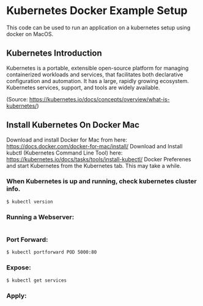 # Kubernetes Docker Example Setup
This code can be used to run an application on a kubernetes setup using docker on MacOS.

## Kubernetes Introduction
Kubernetes is a portable, extensible open-source platform for managing containerized workloads and services, that facilitates both declarative configuration and automation. It has a large, rapidly growing ecosystem. Kubernetes services, support, and tools are widely available.

(Source: https://kubernetes.io/docs/concepts/overview/what-is-kubernetes/)

## Install Kubernetes On Docker Mac
Download and install Docker for Mac from here: https://docs.docker.com/docker-for-mac/install/
Download and Install kubctl (Kubernetes Command Line Tool) here: https://kubernetes.io/docs/tasks/tools/install-kubectl/
Docker Preferenes and start Kubernetes from the Kubernetes tab. This may take a while.

### When Kubernetes is up and running, check kubernetes cluster info.

``` $ kubectl cluster-info
$ kubectl version
```

### Running a Webserver:
``` $ kubectl run —-image=nginx webserver-yourname
```
### Port Forward:
``` $ kubectl get pods
$ kubectl portforward POD 5000:80
```
### Expose:
``` $ kubectl expose deploy/kubernetes-node --type=NodePort
$ kubectl get services
```
### Apply:
```$ kubectl apply -f deployment.yaml
```
